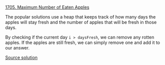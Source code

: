[1705. Maximum Number of Eaten Apples](https://leetcode.com/problems/maximum-number-of-eaten-apples/)

The popular solutions use a heap that keeps track of how many days the apples will stay fresh and the number of apples that will be fresh in those days.

By checking if the current day `i > daysFresh`, we can remove any rotten apples. If the apples are still fresh, we can simply remove one and add it to our answer.

[Source solution](https://leetcode.com/problems/maximum-number-of-eaten-apples/discuss/988630/Python-ACCEPTED-solution-with-detailed-explanation)